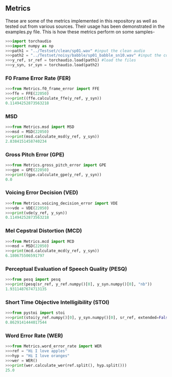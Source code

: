 ## Metrics

These are some of the metrics implemented in this repository as well as tested out from various sources. Their usage has been demonstrated in the examples.py file. This is how these metrics perform on some samples-


```python
>>>import torchaudio
>>>import numpy as np
>>>path1 = "../Testset/clean/sp01.wav" #input the clean audio
>>>path2 = "../Testset/noisy/babble/sp01_babble_sn10.wav" #input the corresponding noisy audio
>>>y_ref, sr_ref = torchaudio.load(path1) #load the files
>>>y_syn, sr_syn = torchaudio.load(path2)
```

### F0 Frame Error Rate (FER)

```python
>>>from Metrics.f0_frame_error import FFE
>>>ffe = FFE(22050)
>>>print((ffe.calculate_ffe(y_ref, y_syn))
0.11494252873563218
```

### MSD

```python
>>>from Metrics.msd import MSD
>>>msd = MSD(22050)
>>>print(msd.calculate_msd(y_ref, y_syn))
2.8384151458740234
```

### Gross Pitch Error (GPE)

```python
>>>from Metrics.gross_pitch_error import GPE
>>>gpe = GPE(22050)
>>>print((gpe.calculate_gpe(y_ref, y_syn))
0.0
```

### Voicing Error Decision (VED)

```python
>>>from Metrics.voicing_decision_error import VDE
>>>vde = VDE(22050)
>>>print(vde(y_ref, y_syn))
0.11494252873563218
```

### Mel Cepstral Distortion (MCD)

```python
>>>from Metrics.mcd import MCD
>>>msd = MSD(22050)
>>>print(mcd.calculate_mcd(y_ref, y_syn))
6.180675506591797
```

### Perceptual Evaluation of Speech Quality (PESQ)

```python
>>>from pesq import pesq
>>>print(pesq(sr_ref, y_ref.numpy()[0], y_syn.numpy()[0], "nb"))
1.9311487674713135
```

### Short Time Objective Intelligibility (STOI)

```python
>>>from pystoi import stoi
>>>print(stoi(y_ref.numpy()[0], y_syn.numpy()[0], sr_ref, extended=False))
0.8629141444017544
```

### Word Error Rate (WER)

```python
>>>from Metrics.word_error_rate import WER
>>>ref = "Hi I love apples"
>>>hyp = "Hi I love oranges"
>>>wer = WER()
>>>print(wer.calculate_wer(ref.split(), hyp.split()))
25.0
```